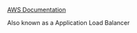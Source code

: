 [AWS Documentation](https://docs.aws.amazon.com/elasticloadbalancing/latest/application/introduction.html)

Also known as a Application Load Balancer